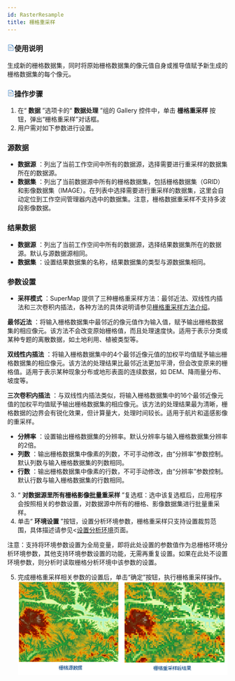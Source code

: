```yaml
---
id: RasterResample
title: 栅格重采样
---
```

### ![](../../img/read.gif)使用说明

生成新的栅格数据集，同时将原始栅格数据集的像元值自身或推导值赋予新生成的栅格数据集的每个像元。

### ![](../../img/read.gif)操作步骤

1. 在“ **数据** ”选项卡的“ **数据处理** ”组的 Gallery 控件中，单击 **栅格重采样** 按钮，弹出“栅格重采样”对话框。 
2. 用户需对如下参数进行设置。 

### 源数据

  * **数据源** ：列出了当前工作空间中所有的数据源，选择需要进行重采样的数据集所在的数据源。
  * **数据集** ：列出了当前数据源中所有的栅格数据集，包括栅格数据集（GRID）和影像数据集（IMAGE）。在列表中选择需要进行重采样的数据集，这里会自动定位到工作空间管理器内选中的数据集。注意，栅格数据重采样不支持多波段影像数据。

### 结果数据

  * **数据源** ：列出了当前工作空间中所有的数据源，选择结果数据集所在的数据源。默认与源数据源相同。
  * **数据集** ：设置结果数据集的名称，结果数据集的类型与源数据集相同。

### 参数设置

  * **采样模式** ：SuperMap 提供了三种栅格重采样方法：最邻近法、双线性内插法和三次卷积内插法，各种方法的具体说明请参见[栅格重采样方法介绍](../../DataProcessing/Registration/resamplemethod.htm)。 

**最邻近法**
：将输入栅格数据集中最邻近的像元值作为输入值，赋予输出栅格数据集的相应像元。该方法不会改变原始栅格值，而且处理速度快。适用于表示分类或某种专题的离散数据，如土地利用、植被类型等。

**双线性内插法**
：将输入栅格数据集中的4个最邻近像元值的加权平均值赋予输出栅格数据集的相应像元。该方法的处理结果比最邻近法更加平滑，但会改变原来的栅格值。适用于表示某种现象分布或地形表面的连续数据，如
DEM、降雨量分布、坡度等。

**三次卷积内插法**
：与双线性内插法类似，将输入栅格数据集中的16个最邻近像元值的加权平均值赋予输出栅格数据集的相应像元。该方法的处理结果最为清晰，栅格数据的边界会有锐化效果，但计算量大，处理时间较长。适用于航片和遥感影像的重采样。

  * **分辨率** ：设置输出栅格数据集的分辨率。默认分辨率与输入栅格数据集分辨率的2倍。
  * **列数** ：输出栅格数据集中像素的列数，不可手动修改，由“分辨率”参数控制。默认列数与输入栅格数据集的列数相同。
  * **行数** ：输出栅格数据集中像素的行数，不可手动修改，由“分辨率”参数控制。默认行数与输入栅格数据集的行数相同。
3. “ **对数据源里所有栅格影像批量重采样** ”复选框：选中该复选框后，应用程序会按照相关的参数设置，对数据源中所有的栅格、影像数据集进行批量重采样。
4. 单击“ **环境设置** ”按钮，设置分析环境参数，栅格重采样只支持设置裁剪范围，具体描述请参见<[设置分析环境](../../Analyst/Raster/AnalystEnvironment.htm)页面。 

注意：支持将环境参数设置为全局变量，即将此处设置的参数值作为总栅格环境分析环境参数，其他支持环境参数设置的功能，无需再重复设置。如果在此处不设置环境参数，则分析时读取栅格分析环境中该参数的设置。

5. 完成栅格重采样相关参数的设置后，单击“确定”按钮，执行栅格重采样操作。
![](img/RasterResult.png)  
